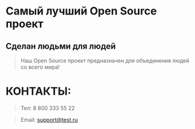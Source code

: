 # Самый лучший Open Source проект

## Сделан людьми для людей

> Наш Open Source проект предназначен для объединения людей со всего мира!

# КОНТАКТЫ:

 > Тел: 8 800 333 55 22
  
 > Email: support@test.ru
